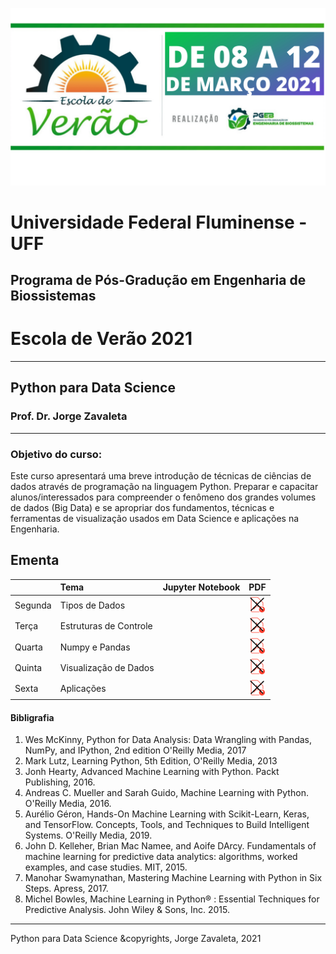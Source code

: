 ![](images/verao_uff.png)
# Universidade Federal Fluminense - UFF
## Programa de Pós-Gradução em Engenharia de Biossistemas
# Escola de Verão 2021
---
## Python para Data Science
### Prof. Dr. Jorge Zavaleta
---
### Objetivo do curso:
Este curso apresentará uma breve introdução de técnicas de ciências de dados através de programação na linguagem Python. Preparar e capacitar alunos/interessados para compreender o fenômeno dos grandes volumes de dados (Big Data) e se apropriar dos fundamentos, técnicas e ferramentas de visualização usados em Data Science e aplicações na Engenharia.

## Ementa
|        |   Tema                   | Jupyter Notebook | PDF       |
|:-------|:-------------------------|:-----------------|:---------:|
|Segunda | Tipos de Dados           |                  |  [<img src="images/pdf2.png" alt="pdf" width="25"/>](pdf/)      |
|Terça   | Estruturas de Controle   |                  | [<img src="images/pdf2.png" alt="pdf" width="25"/>](pdf/)        |
|Quarta  | Numpy e Pandas           |                  | [<img src="images/pdf2.png" alt="pdf" width="25"/>](pdf/)        |
|Quinta  | Visualização de Dados    |                  | [<img src="images/pdf2.png" alt="pdf" width="25"/>](pdf/)        |
|Sexta   | Aplicações               |                  | [<img src="images/pdf2.png" alt="pdf" width="25"/>](pdf/)        |

#### Bibligrafia
1. Wes McKinny, Python for Data Analysis: Data Wrangling with Pandas, NumPy, and IPython, 2nd edition O'Reilly Media, 2017
2. Mark Lutz, Learning Python, 5th Edition, O'Reilly Media, 2013
3. Jonh Hearty, Advanced Machine Learning with Python. Packt Publishing, 2016.
4. Andreas C. Mueller and Sarah Guido, Machine Learning with Python. O'Reilly Media, 2016.
5. Aurélio Géron, Hands-On Machine Learning with Scikit-Learn, Keras, and TensorFlow. Concepts, Tools, and Techniques to Build Intelligent Systems. O'Reilly Media, 2019.
6. John D. Kelleher, Brian Mac Namee, and Aoife DArcy. Fundamentals of machine learning for predictive data analytics: algorithms, worked examples, and case studies. MIT, 2015.
7. Manohar Swamynathan, Mastering Machine Learning with Python in Six Steps. Apress, 2017.
8. Michel Bowles, Machine Learning in Python® : Essential Techniques for Predictive Analysis. John Wiley & Sons, Inc. 2015.

---
Python para Data Science \&copyrights, Jorge Zavaleta, 2021
